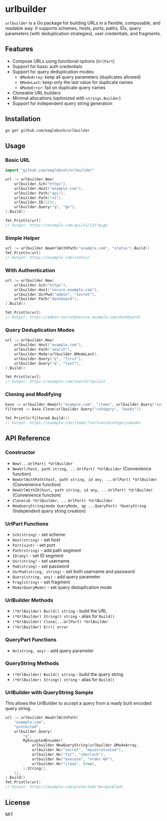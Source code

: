 # urlbuilder

`urlbuilder` is a Go package for building URLs in a flexible, composable, and readable way. It supports schemes, hosts, ports, paths, IDs, query parameters (with deduplication strategies), user credentials, and fragments.

## Features

- Compose URLs using functional options (`UrlPart`)
- Support for basic auth credentials
- Support for query deduplication modes:
  - `QModeArray`: keep all query parameters (duplicates allowed)
  - `QModeLast`: keep only the last value for duplicate names
  - `QModeError`: fail on duplicate query names
- Cloneable URL builders
- Minimal allocations (optimized with `strings.Builder`)
- Support for independent query string generation

## Installation

```bash
go get github.com/eaglebush/urlbuilder
```

## Usage

### Basic URL

```go
import "github.com/eaglebush/urlbuilder"

url := urlbuilder.New(
    urlbuilder.Sch("https"),
    urlbuilder.Host("example.com"),
    urlbuilder.Path("api"),
    urlbuilder.Path("v1"),
    urlbuilder.ID(123),
    urlbuilder.Query("q", "go"),
).Build()

fmt.Println(url)
// Output: https://example.com/api/v1/123?q=go
```

### Simple Helper

```go
url := urlbuilder.NewUrlWithPath("example.com", "status").Build()
fmt.Println(url)
// Output: https://example.com/status/
```

### With Authentication

```go
url := urlbuilder.New(
    urlbuilder.Sch("https"),
    urlbuilder.Host("secure.example.com"),
    urlbuilder.UsrPwd("admin", "secret"),
    urlbuilder.Path("dashboard"),
).Build()

fmt.Println(url)
// Output: https://admin:secret@secure.example.com/dashboard/
```

### Query Deduplication Modes

```go
url := urlbuilder.New(
    urlbuilder.Host("example.com"),
    urlbuilder.Path("search"),
    urlbuilder.Mode(urlbuilder.QModeLast),
    urlbuilder.Query("q", "first"),
    urlbuilder.Query("q", "last"),
).Build()

fmt.Println(url)
// Output: https://example.com/search/?q=last
```

### Cloning and Modifying

```go
base := urlbuilder.NewUrl("example.com", "items", urlbuilder.Query("sort", "asc"))
filtered := base.Clone(urlbuilder.Query("category", "books"))

fmt.Println(filtered.Build())
// Output: https://example.com/items/?sort=asc&category=books
```

## API Reference

### Constructor

- `New(...UrlPart) *UrlBuilder`
- `NewUrl(host, path string, ...UrlPart) *UrlBuilder` (Convenience function)
- `NewUrlWithPath(host, path string, id any, ...UrlPart) *UrlBuilder` (Convenience function)
- `NewUrlWithID(host, path string, id any, ...UrlPart) *UrlBuilder` (Convenience function)
- `Clone(ub *UrlBuilder, ...UrlPart) *UrlBuilder`
- `NewQueryString(mode QueryMode, qp ...QueryPart) *QueryString` (Independent query string creation)

### UrlPart Functions

- `Sch(string)` - set scheme
- `Host(string)` - set host
- `Port(uint)` - set port
- `Path(string)` - add path segment
- `ID(any)` - set ID segment
- `Usr(string)` - set username
- `Pwd(string)` - set password
- `UsrPwd(string, string)` - set both username and password
- `Query(string, any)` - add query parameter
- `Frag(string)` - set fragment
- `Mode(QueryMode)` - set query deduplication mode


### UrlBuilder Methods

- `(*UrlBuilder) Build() string` - build the URL
- `(*UrlBuilder) String() string` - alias for `Build()`
- `(*UrlBuilder) Clone(...UrlPart) *UrlBuilder`
- `(*UrlBuilder) Err() error`

### QueryPart Functions

- `Nv(string, any)` - add query parameter

### QueryString Methods

- `(*UrlBuilder) Build() string` - build the query string
- `(*UrlBuilder) String() string` - alias for `Build()`

### UrlBuilder with QueryString Sample
This allows the UrlBuilder to accept a query from a ready built encoded query string.
```go
url := urlbuilder.NewUrlWithPath(
	"example.com",
	"protected",
	urlbuilder.Query(
		"q",
		MyEncyptedEncoder(
			urlbuilder.NewQueryString(urlbuilder.QModeArray,
			urlbuilder.Nv("secret", "mysecretvalue"),
			urlbuilder.Nv("for", "sherlock"),
			urlbuilder.Nv("execute", "order-66"),
			urlbuilder.Nv("clean", true),
		).String(),
	)),
).Build()
fmt.Println(url)
// Output: https://example.com/protected/?q=<garbled>
```

## License

MIT
